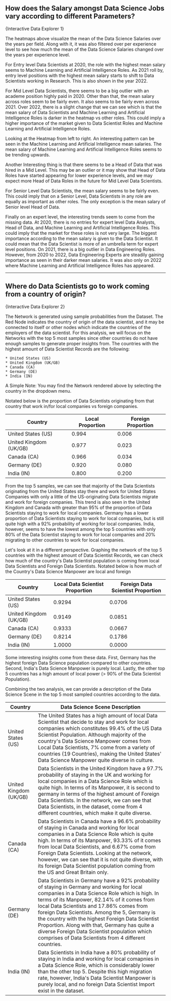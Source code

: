 ## How does the Salary amongst Data Science Jobs vary according to different Parameters?

{Interactive Data Explorer 1}

The heatmaps above visualize the mean of the Data Science Salaries over the years per field. Along with it, it was also filtered over per experience level to see how much the mean of the Data Science Salaries changed over the years per experience level.

For Entry level Data Scientists at 2020, the role with the highest mean salary seems to Machine Learning and Artificial Intelligence Roles. As 2021 roll by, entry level positions with the highest mean salary starts to shift to Data Scientists working in Research. This is also shown in the year 2022.

For Mid Level Data Scientists, there seems to be a big outlier with an academe position highly paid in 2020. Other than that, the mean salary across roles seem to be fairly even. It also seems to be fairly even across 2021. Over 2022, there is a slight change that we can see which is that the mean salary of Data Scientists and Machine Learning and Artificial Intelligence Roles is darker in the heatmap vs other roles. This could imply a higher importance of the market given to Data Scientist Roles and Machine Learning and Artificial Intelligence Roles.

Looking at the Heatmap from left to right. An interesting pattern can be seen in the Machine Learning and Artificial Intelligence mean salaries. The mean salary of Machine Learning and Artificial Intelligence Roles seems to be trending upwards. 

Another Interesting thing is that there seems to be a Head of Data that was hired in a Mid Level. This may be an outlier or it may show that Head of Data Roles have started appearing for lower experience levels, and we may expect more Head of Data Roles in the future for Mid Level Data Scientists.

For Senior Level Data Scientists, the mean salary seems to be fairly even. This could imply that on a Senior Level, Data Scientists in any role are equally as important as other roles. The only exception is the mean salary of Senior level Head of Data.

Finally on an expert level, the interesting trends seem to come from the missing data. At 2020, there is no entries for expert level Data Analysts, Head of Data, and Machine Learning and Artificial Intelligence Roles. This could imply that the market for these roles is not very large. The biggest importance according to the mean salary is given to the Data Scientist. It could mean that the Data Scientist is more of an umbrella term for expert level positions. On 2021, there is a big outlier in Data Engineering Roles. However, from 2020 to 2022, Data Engineering Experts are steadily gaining importance as seen in their darker mean salaries. It was also only on 2022 where Machine Learning and Artificial Intelligence Roles has appeared. 

----


## Where do Data Scientists go to work coming from a country of origin?

{Interactive Data Explorer 2}

The Network is generated using sample probabilities from the Dataset. The Red Node indicates the country of origin of the data scientist, and it may be connected to itself or other nodes which indicate the countries of the employers of the data scientist. For this analysis, we will focus on the Networks with the top 5 most samples since other countries do not have enough samples to generate proper insights from. The countries with the highest amount of Data Scientist Records are the following:

    * United States (US)
    * United Kingdom (UK/GB)
    * Canada (CA)
    * Germany (DE)
    * India (IN)

A Simple Note: You may find the Network rendered above by selecting the country in the dropdown menu.

Notated below is the proportion of Data Scientists originating from that country that work in/for local companies vs foreign companies.


Country | Local Proportion | Foreign Proportion
---------|-------------------|-------------------
United States (US) | 0.994 | 0.006
United Kingdom (UK/GB) | 0.977 | 0.023
Canada (CA) | 0.966 | 0.034
Germany (DE) | 0.920 | 0.080
India (IN) | 0.800 | 0.200

From the top 5 samples, we can see that majority of the Data Scientists originating from the United States stay there and work for United States Companies with only a little of the US-originating Data Scientists migrate and work for foreign companies. This trend is also seen in the United Kingdom and Canada with greater than 95% of the proportion of Data Scientists staying to work for local companies. Germany has a lower proportion of Data Scientists staying to work for local companies, but is still quite high with a 92% probability of working for local companies. India, however, seems to have the lowest among the top 5 countries with only 80% of the Data Scientist staying to work for local companies and 20% migrating to other countries to work for local companies.

Let's look at it in a different perspective. Graphing the network of the top 5 countries with the highest amount of Data Scientist Records, we can check how much of the country's Data Scientist population is coming from local Data Scientists and Foreign Data Scientists. Notated below is how much of the Country's Data Science Manpower are local and foreign

Country | Local Data Scientist Proportion | Foreign Data Scientist Proportion
---------|-------------------|-------------------
United States (US) | 0.9294 | 0.0706
United Kingdom (UK/GB) | 0.9149 | 0.0851
Canada (CA) | 0.9333 | 0.0667
Germany (DE) | 0.8214 | 0.1786
India (IN) | 1.0000 | 0.0000

Some interesting insights come from these data. First, Germany has the highest foreign Data Science population compared to other countries. Second, India's Data Science Manpower is purely local. Lastly, the other top 5 countries has a high amount of local power (> 90% of the Data Scientist Population). 

Combining the two analysis, we can provide a description of the Data Science Scene in the top 5 most sampled countries according to the data.

Country | Data Science Scene Description
--------|--------------------------------
United States (US) | The United States has a high amount of local Data Scientist that decide to stay and work for local companies which constitutes 99.4% of the US Data Scientist Population. Although majority of the country's Data Science Manpower comes from Local Data Scientists, 7% come from a variety of countries (19 Countries), making the United States' Data Science Manpower quite diverse in culture.
United Kingdom (UK/GB) | Data Scientists in the United Kingdom have a 97.7% probability of staying in the UK and working for local companies in a Data Science Role which is quite high. In terms of its Manpower, it is second to germany in terms of the highest amount of Foreign Data Scientists. In the network, we can see that Data Scientists, in the dataset, come from 4 different countries, which make it quite diverse.
Canada (CA) | Data Scientists in Canada have a 96.6% probability of staying in Canada and working for local companies in a Data Science Role which is quite high. In terms of its Manpower, 93.33% of it comes from local Data Scientists, and 6.67% come from Foreign Data Scientists. Looking at the network, however, we can see that it is not quite diverse, with its foreign Data Scientist population coming from the US and Great Britain only.
Germany (DE) | Data Scientists in Germany have a 92% probability of staying in Germany and working for local companies in a Data Science Role which is high. In terms of its Manpower, 82.14% of it comes from local Data Scientists and 17.86% comes from foreign Data Scientists. Among the 5, Germany is the country with the highest Foreign Data Scientist Proportion. Along with that, Germany has quite a diverse Foreign Data Scientist population which comprises of Data Scientists from 4 different countries. 
India (IN) | Data Scientists in India have a 80% probability of staying in India and working for local comapnies in a Data Science Role, which is considerably lower than the other top 5. Despite this high migration rate, however, India's Data Scientist Manpower is purely local, and no foreign Data Scientist Import exist in the dataset.

